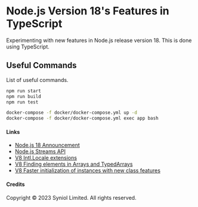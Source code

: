 # Node.js Version 18's Features in TypeScript
Experimenting with new features in Node.js release version 18. This is done 
using TypeScript.


## Useful Commands
List of useful commands.


```bash
npm run start
npm run build
npm run test

docker-compose -f docker/docker-compose.yml up -d
docker-compose -f docker/docker-compose.yml exec app bash
```


#### Links
 * [Node.js 18 Announcement](https://nodejs.org/en/blog/announcements/v18-release-announce)
 * [Node.js Streams API](https://nodejs.org/dist/latest-v18.x/docs/api/stream.html)
 * [V8 Intl.Locale extensions](https://v8.dev/blog/v8-release-99#intl.locale-extensions)
 * [V8 Finding elements in Arrays and TypedArrays](https://v8.dev/features/finding-in-arrays)
 * [V8 Faster initialization of instances with new class features](https://v8.dev/blog/faster-class-features)


#### Credits
Copyright &copy; 2023 Syniol Limited. All rights reserved.

